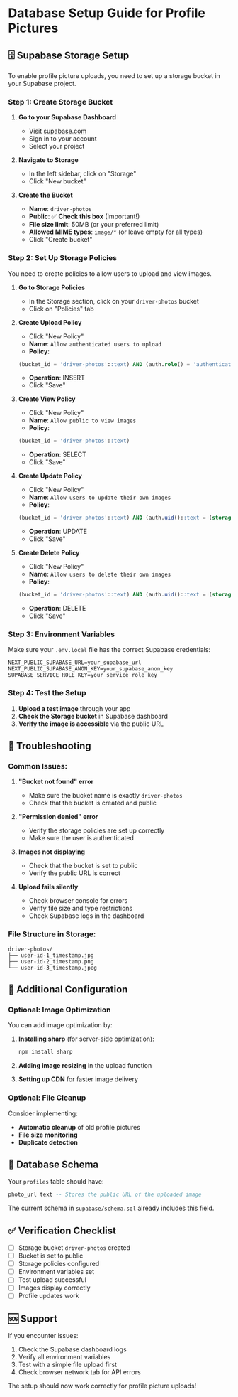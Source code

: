 # Database Setup Guide for Profile Pictures

## 🗄️ Supabase Storage Setup

To enable profile picture uploads, you need to set up a storage bucket in your Supabase project.

### Step 1: Create Storage Bucket

1. **Go to your Supabase Dashboard**
   - Visit [supabase.com](https://supabase.com)
   - Sign in to your account
   - Select your project

2. **Navigate to Storage**
   - In the left sidebar, click on "Storage"
   - Click "New bucket"

3. **Create the Bucket**
   - **Name**: `driver-photos`
   - **Public**: ✅ **Check this box** (Important!)
   - **File size limit**: 50MB (or your preferred limit)
   - **Allowed MIME types**: `image/*` (or leave empty for all types)
   - Click "Create bucket"

### Step 2: Set Up Storage Policies

You need to create policies to allow users to upload and view images.

1. **Go to Storage Policies**
   - In the Storage section, click on your `driver-photos` bucket
   - Click on "Policies" tab

2. **Create Upload Policy**
   - Click "New Policy"
   - **Name**: `Allow authenticated users to upload`
   - **Policy**: 
   ```sql
   (bucket_id = 'driver-photos'::text) AND (auth.role() = 'authenticated'::text)
   ```
   - **Operation**: INSERT
   - Click "Save"

3. **Create View Policy**
   - Click "New Policy"
   - **Name**: `Allow public to view images`
   - **Policy**: 
   ```sql
   (bucket_id = 'driver-photos'::text)
   ```
   - **Operation**: SELECT
   - Click "Save"

4. **Create Update Policy**
   - Click "New Policy"
   - **Name**: `Allow users to update their own images`
   - **Policy**: 
   ```sql
   (bucket_id = 'driver-photos'::text) AND (auth.uid()::text = (storage.foldername(name))[1])
   ```
   - **Operation**: UPDATE
   - Click "Save"

5. **Create Delete Policy**
   - Click "New Policy"
   - **Name**: `Allow users to delete their own images`
   - **Policy**: 
   ```sql
   (bucket_id = 'driver-photos'::text) AND (auth.uid()::text = (storage.foldername(name))[1])
   ```
   - **Operation**: DELETE
   - Click "Save"

### Step 3: Environment Variables

Make sure your `.env.local` file has the correct Supabase credentials:

```env
NEXT_PUBLIC_SUPABASE_URL=your_supabase_url
NEXT_PUBLIC_SUPABASE_ANON_KEY=your_supabase_anon_key
SUPABASE_SERVICE_ROLE_KEY=your_service_role_key
```

### Step 4: Test the Setup

1. **Upload a test image** through your app
2. **Check the Storage bucket** in Supabase dashboard
3. **Verify the image is accessible** via the public URL

## 🔧 Troubleshooting

### Common Issues:

1. **"Bucket not found" error**
   - Make sure the bucket name is exactly `driver-photos`
   - Check that the bucket is created and public

2. **"Permission denied" error**
   - Verify the storage policies are set up correctly
   - Make sure the user is authenticated

3. **Images not displaying**
   - Check that the bucket is set to public
   - Verify the public URL is correct

4. **Upload fails silently**
   - Check browser console for errors
   - Verify file size and type restrictions
   - Check Supabase logs in the dashboard

### File Structure in Storage:
```
driver-photos/
├── user-id-1_timestamp.jpg
├── user-id-2_timestamp.png
└── user-id-3_timestamp.jpeg
```

## 🚀 Additional Configuration

### Optional: Image Optimization

You can add image optimization by:

1. **Installing sharp** (for server-side optimization):
   ```bash
   npm install sharp
   ```

2. **Adding image resizing** in the upload function
3. **Setting up CDN** for faster image delivery

### Optional: File Cleanup

Consider implementing:
- **Automatic cleanup** of old profile pictures
- **File size monitoring**
- **Duplicate detection**

## 📝 Database Schema

Your `profiles` table should have:
```sql
photo_url text -- Stores the public URL of the uploaded image
```

The current schema in `supabase/schema.sql` already includes this field.

## ✅ Verification Checklist

- [ ] Storage bucket `driver-photos` created
- [ ] Bucket is set to public
- [ ] Storage policies configured
- [ ] Environment variables set
- [ ] Test upload successful
- [ ] Images display correctly
- [ ] Profile updates work

## 🆘 Support

If you encounter issues:
1. Check the Supabase dashboard logs
2. Verify all environment variables
3. Test with a simple file upload first
4. Check browser network tab for API errors

The setup should now work correctly for profile picture uploads!
